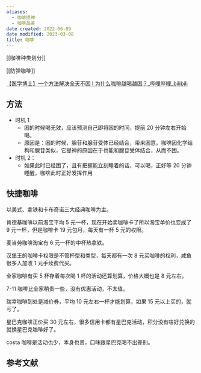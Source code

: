 ```yaml
---
aliases:
  - 咖啡提神
  - 咖啡品鉴
date created: 2022-06-09
date modified: 2023-03-08
title: 咖啡
---
```


[[咖啡种类划分]]

[[防弹咖啡]]

[【医学博士】一个方法解决全天不困 I 为什么咖啡越喝越困？_哔哩哔哩_bilibili](https://www.bilibili.com/video/BV1t3411e7PA/?spm_id_from=333.788.video.desc.click)

## 方法

- 时机 1
	- 困的时候喝无效，应该预测自己即将困的时间，提前 20 分钟左右开始喝。
	- 原因是：困的时候，腺苷和腺苷受体已经结合，带来困意。咖啡因化学结构和腺苷类似，它提神的原因在于也能和腺苷受体结合，从而不困。
- 时机 2：
	- 如果此时已经困了，且有把握能立刻睡着的话，可以喝，正好等 20 分钟睡醒，咖啡此时正好发挥作用

## 快捷咖啡

以美式、拿铁和卡布奇诺三大经典咖啡为主。

肯德基咖啡以前淘宝平均 5 元一杯，现在开始卖咖啡卡了所以淘宝单价也变成了 9 元一杯，但是咖啡卡 19 元包月，每天有一杯 5 元的权限。

麦当劳咖啡淘宝有 6 元一杯的中杯热拿铁。

汉堡王的咖啡卡权限是不管杯型和类型，每天都有一次 8 元买咖啡的权利，咸鱼很多人加收 1 元手续费代买。

全家咖啡有买 5 杯存着每次喝 1 杯的活动还算划算，价格大概也是 8 元左右。

7-11 咖啡比全家稍贵一些，没有优惠活动，不太值。

瑞幸咖啡到处是减价券，平均 10 元左右一杯才能划算，如果 15 元以上买的，就亏了。

星巴克咖啡正价买 30 元左右，很多信用卡都有星巴克活动，积分没有啥好兑换的就换星巴克咖啡好了。

costa 咖啡是活动也少，本身也贵，口味跟星巴克喝不出差别。

## 参考文献
